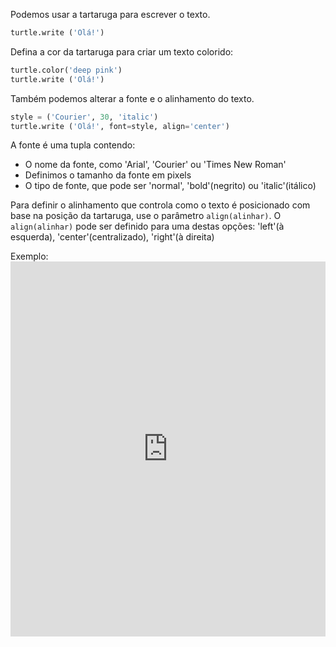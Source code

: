 Podemos usar a tartaruga para escrever o texto.

```python
turtle.write ('Olá!')
```

Defina a cor da tartaruga para criar um texto colorido:

```python
turtle.color('deep pink')
turtle.write ('Olá!')
```

Também podemos alterar a fonte e o alinhamento do texto.

```python
style = ('Courier', 30, 'italic')
turtle.write ('Olá!', font=style, align='center')
```

A fonte é uma tupla contendo:

+ O nome da fonte, como 'Arial', 'Courier' ou 'Times New Roman'
+ Definimos o tamanho da fonte em pixels
+ O tipo de fonte, que pode ser 'normal', 'bold'(negrito) ou 'italic'(itálico)

Para definir o alinhamento que controla como o texto é posicionado com base na posição da tartaruga, use o parâmetro `align(alinhar)`. O `align(alinhar)` pode ser definido para uma destas opções: 'left'(à esquerda), 'center'(centralizado), 'right'(à direita)

Exemplo: <iframe src="https://trinket.io/embed/python/f41e0305c3?start=result" width="100%" height="600" frameborder="0" marginwidth="0" marginheight="0" allowfullscreen mark="crwd-mark"></iframe>